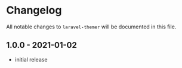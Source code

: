 # Changelog

All notable changes to `laravel-themer` will be documented in this file.

## 1.0.0 - 2021-01-02

- initial release
